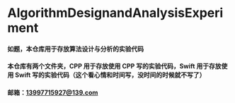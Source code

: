 # AlgorithmDesignandAnalysisExperiment

#### 如题，本仓库用于存放算法设计与分析的实验代码



#### 本仓库有两个文件夹，CPP 用于存放使用 CPP 写的实验代码，Swift 用于存放使用 Swift 写的实验代码（这个看心情和时间写，没时间的时候就不写了）



#### 邮箱：13997715927@139.com
